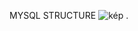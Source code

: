 

MYSQL STRUCTURE
![kép](https://github.com/user-attachments/assets/0cbb8a93-e9a0-4832-8ab8-ad8df4a0e133)
.
